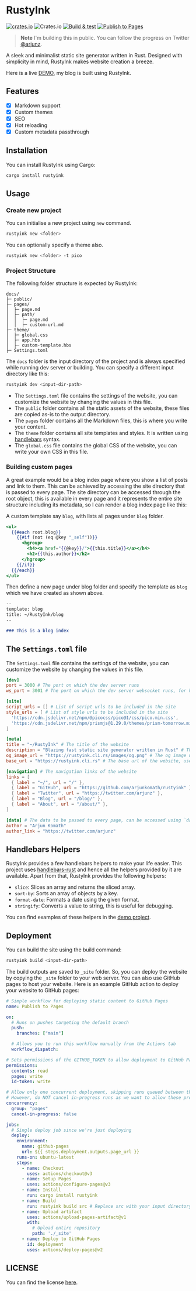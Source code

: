 # RustyInk

[![crates.io](https://img.shields.io/crates/v/rustyink)](https://crates.io/crates/rustyink)
![Crates.io](https://img.shields.io/crates/d/rustyink)
[![Build & test](https://github.com/arjunkomath/RustyInk/actions/workflows/build_test.yml/badge.svg)](https://github.com/arjunkomath/RustyInk/actions/workflows/build_test.yml)
[![Publish to Pages](https://github.com/arjunkomath/RustyInk/actions/workflows/publish.yml/badge.svg)](https://github.com/arjunkomath/RustyInk/actions/workflows/publish.yml)

> **Note**
> I'm building this in public. You can follow the progress on Twitter [@arjunz](https://twitter.com/arjunz).

A sleek and minimalist static site generator written in Rust. Designed with simplicity in mind, RustyInk makes website creation a breeze.

Here is a live [DEMO](https://techulus.xyz), my blog is built using RustyInk.

## Features

- [x] Markdown support
- [x] Custom themes
- [x] SEO
- [x] Hot reloading
- [x] Custom metadata passthrough

## Installation

You can install RustyInk using Cargo:

```bash
cargo install rustyink
```

## Usage

### Create new project

You can initialise a new project using `new` command.

```bash
rustyink new <folder>
```

You can optionally specify a theme also.

```bash
rustyink new <folder> -t pico
```



### Project Structure

The following folder structure is expected by RustyInk:

```
docs/
├─ public/
├─ pages/
│  ├─ page.md
│  ├─ path/
│  │  ├─ page.md
│  │  ├─ custom-url.md
├─ theme/
│  ├─ global.css
│  ├─ app.hbs
│  ├─ custom-template.hbs
├─ Settings.toml
```

The `docs` folder is the input directory of the project and is always specified while running dev server or building. You can specify a different input directory like this:

```bash
rustyink dev <input-dir-path>
```

- The `Settings.toml` file contains the settings of the website, you can customize the website by changing the values in this file.
- The `public` folder contains all the static assets of the website, these files are copied as-is to the output directory.
- The `pages` folder contains all the Markdown files, this is where you write your content.
- The `theme` folder contains all site templates and styles. It is written using [handlebars](https://handlebarsjs.com/guide/) syntax.
- The `global.css` file contains the global CSS of the website, you can write your own CSS in this file.

### Building custom pages

A great example would be a blog index page where you show a list of posts and link to them. This can be achieved by accessing the site directory that is passed to every page.
The site directory can be accessed through the root object, this is available in every page and it represents the entire site structure including its metadata, so I can render a blog index page like this:

A custom template say `blog`, with lists all pages under `blog` folder.

```handlebars
<ul>
  {{#each root.blog}}
    {{#if (not (eq @key "_self"))}}
      <hgroup>
        <h4><a href="{{@key}}/">{{this.title}}</a></h4>
        <h2>{{this.author}}</h2>
      </hgroup>
    {{/if}}
  {{/each}}
</ul>
```

Then define a new page under blog folder and specify the template as `blog` which we have created as shown above.

```md
--
template: blog
title: ~/RustyInk/blog
--

### This is a blog index
```

## The `Settings.toml` file

The `Settings.toml` file contains the settings of the website, you can customize the website by changing the values in this file.

```toml
[dev]
port = 3000 # The port on which the dev server runs
ws_port = 3001 # The port on which the dev server websocket runs, for hot reloading

[site]
script_urls = [] # List of script urls to be included in the site
style_urls = [ # List of style urls to be included in the site
  'https://cdn.jsdelivr.net/npm/@picocss/pico@1/css/pico.min.css',
  'https://cdn.jsdelivr.net/npm/prismjs@1.29.0/themes/prism-tomorrow.min.css',
]

[meta]
title = "~/RustyInk" # The title of the website
description = "Blazing fast static site generator written in Rust" # The description of the website
og_image_url = "https://rustyink.cli.rs/images/og.png" # The og image url of the website
base_url = "https://rustyink.cli.rs" # The base url of the website, used for building sitemap

[navigation] # The navigation links of the website
links = [
  { label = "~/", url = "/" },
  { label = "GitHub", url = "https://github.com/arjunkomath/rustyink" },
  { label = "Twitter", url = "https://twitter.com/arjunz" },
  { label = "Blog", url = "/blog/" },
  { label = "About", url = "/about/" },
]

[data] # The data to be passed to every page, can be accessed using `data` object in every page
author = "Arjun Komath"
author_link = "https://twitter.com/arjunz"
```

## Handlebars Helpers

RustyInk provides a few handlebars helpers to make your life easier. This project uses [handlebars-rust](https://crates.io/crates/handlebars) and hence all the helpers provided by it are available. Apart from that, RustyInk provides the following helpers:

- `slice`: Slices an array and returns the sliced array.
- `sort-by`: Sorts an array of objects by a key.
- `format-date`: Formats a date using the given format.
- `stringify`: Converts a value to string, this is useful for debugging.

You can find examples of these helpers in the [demo project](https://github.com/techulus/blog).

## Deployment

You can build the site using the build command:

```bash
rustyink build <input-dir-path>
```

The build outputs are saved to `_site` folder. So, you can deploy the website by copying the `_site` folder to your web server. You can also use GitHub pages to host your website. Here is an example GitHub action to deploy your website to GitHub pages:

```yaml
# Simple workflow for deploying static content to GitHub Pages
name: Publish to Pages

on:
  # Runs on pushes targeting the default branch
  push:
    branches: ["main"]

  # Allows you to run this workflow manually from the Actions tab
  workflow_dispatch:

# Sets permissions of the GITHUB_TOKEN to allow deployment to GitHub Pages
permissions:
  contents: read
  pages: write
  id-token: write

# Allow only one concurrent deployment, skipping runs queued between the run in-progress and latest queued.
# However, do NOT cancel in-progress runs as we want to allow these production deployments to complete.
concurrency:
  group: "pages"
  cancel-in-progress: false

jobs:
  # Single deploy job since we're just deploying
  deploy:
    environment:
      name: github-pages
      url: ${{ steps.deployment.outputs.page_url }}
    runs-on: ubuntu-latest
    steps:
      - name: Checkout
        uses: actions/checkout@v3
      - name: Setup Pages
        uses: actions/configure-pages@v3
      - name: Install
        run: cargo install rustyink
      - name: Build
        run: rustyink build src # Replace src with your input directory
      - name: Upload artifact
        uses: actions/upload-pages-artifact@v1
        with:
          # Upload entire repository
          path: './_site'
      - name: Deploy to GitHub Pages
        id: deployment
        uses: actions/deploy-pages@v2
```

## LICENSE

You can find the license [here](https://github.com/arjunkomath/RustyInk/blob/main/LICENSE).